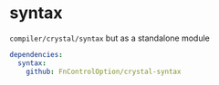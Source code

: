 # syntax

`compiler/crystal/syntax` but as a standalone module

```yaml
dependencies:
  syntax:
    github: FnControlOption/crystal-syntax
```
